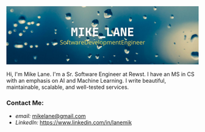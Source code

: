<!--
**mikelane/mikelane** is a ✨ _special_ ✨ repository because its `README.md` (this file) appears on your GitHub profile.

Here are some ideas to get you started:

- 🔭 I’m currently working on ...
- 🌱 I’m currently learning ...
- 👯 I’m looking to collaborate on ...
- 🤔 I’m looking for help with ...
- 💬 Ask me about ...
- 📫 How to reach me: ...
- 😄 Pronouns: ...
- ⚡ Fun fact: ...
-->
<img src="https://github.com/mikelane/mikelane/blob/master/images/MikeLane.png" />

Hi, I'm Mike Lane. I'm a Sr. Software Engineer at Rewst. I have an MS in CS with an emphasis on AI and Machine Learning. I write beautiful, maintainable, scalable, and well-tested services.

### Contact Me:
- *email:* mikelane@gmail.com
- *LinkedIn:* https://www.linkedin.com/in/lanemik
